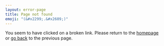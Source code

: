 ```yaml
---
layout: error-page
title: Page not found
emoji: "(&#x2299;.&#x2609;)"
---
```

You seem to have clicked on a broken link. Please return to the [homepage](/) or
[go back](javascript:history.back()) to the previous page.
